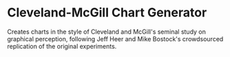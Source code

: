 Cleveland-McGill Chart Generator
================

Creates charts in the style of Cleveland and McGill's seminal study on graphical perception, following Jeff Heer and Mike Bostock's crowdsourced replication of the original experiments.
